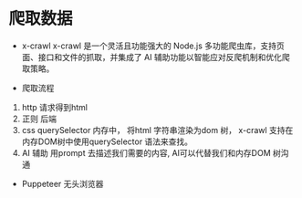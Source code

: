# 爬取数据

- x-crawl
x-crawl 是一个灵活且功能强大的 Node.js 多功能爬虫库，支持页面、接口和文件的抓取，并集成了 AI 辅助功能以智能应对反爬机制和优化爬取策略。

- 爬取流程
1. http 请求得到html
2. 正则 后端
3. css querySelector 
    内存中， 将html 字符串渲染为dom 树， x-crawl 支持在内存DOM树中使用querySelector 语法来查找。
4. AI 辅助
    用prompt 去描述我们需要的内容, AI可以代替我们和内存DOM 树沟通

- Puppeteer 无头浏览器
